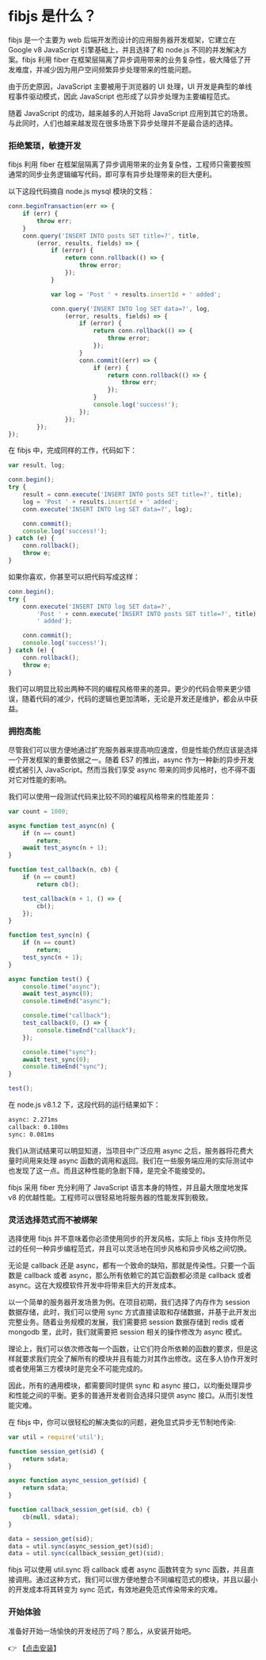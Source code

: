 # fibjs 是什么？
fibjs 是一个主要为 web 后端开发而设计的应用服务器开发框架，它建立在 Google v8 JavaScript 引擎基础上，并且选择了和 node.js 不同的并发解决方案。fibjs 利用 fiber 在框架层隔离了异步调用带来的业务复杂性，极大降低了开发难度，并减少因为用户空间频繁异步处理带来的性能问题。

由于历史原因，JavaScript 主要被用于浏览器的 UI 处理，UI 开发是典型的单线程事件驱动模式，因此 JavaScript 也形成了以异步处理为主要编程范式。

随着 JavaScript 的成功，越来越多的人开始将 JavaScript 应用到其它的场景。与此同时，人们也越来越发现在很多场景下异步处理并不是最合适的选择。

### 拒绝繁琐，敏捷开发
fibjs 利用 fiber 在框架层隔离了异步调用带来的业务复杂性，工程师只需要按照通常的同步业务逻辑编写代码，即可享有异步处理带来的巨大便利。

以下这段代码摘自 node.js mysql 模块的文档：
```JavaScript
conn.beginTransaction(err => {
    if (err) {
        throw err;
    }
    conn.query('INSERT INTO posts SET title=?', title,
        (error, results, fields) => {
            if (error) {
                return conn.rollback(() => {
                    throw error;
                });
            }

            var log = 'Post ' + results.insertId + ' added';

            conn.query('INSERT INTO log SET data=?', log,
                (error, results, fields) => {
                    if (error) {
                        return conn.rollback(() => {
                            throw error;
                        });
                    }
                    conn.commit((err) => {
                        if (err) {
                            return conn.rollback(() => {
                                throw err;
                            });
                        }
                        console.log('success!');
                    });
                });
        });
});
```
在 fibjs 中，完成同样的工作，代码如下：
```JavaScript
var result, log;

conn.begin();
try {
    result = conn.execute('INSERT INTO posts SET title=?', title);
    log = 'Post ' + results.insertId + ' added';
    conn.execute('INSERT INTO log SET data=?', log);

    conn.commit();
    console.log('success!');
} catch (e) {
    conn.rollback();
    throw e;
}
```
如果你喜欢，你甚至可以把代码写成这样：
```JavaScript
conn.begin();
try {
    conn.execute('INSERT INTO log SET data=?',
        'Post ' + conn.execute('INSERT INTO posts SET title=?', title).insertId +
        ' added');

    conn.commit();
    console.log('success!');
} catch (e) {
    conn.rollback();
    throw e;
}
```
我们可以明显比较出两种不同的编程风格带来的差异。更少的代码会带来更少错误，随着代码的减少，代码的逻辑也更加清晰，无论是开发还是维护，都会从中获益。

### 拥抱高能
尽管我们可以很方便地通过扩充服务器来提高响应速度，但是性能仍然应该是选择一个开发框架的重要依据之一。随着 ES7 的推出，async 作为一种新的异步开发模式被引入 JavaScript。然而当我们享受 async 带来的同步风格时，也不得不面对它对性能的影响。

我们可以使用一段测试代码来比较不同的编程风格带来的性能差异：
```JavaScript
var count = 1000;

async function test_async(n) {
    if (n == count)
        return;
    await test_async(n + 1);
}

function test_callback(n, cb) {
    if (n == count)
        return cb();

    test_callback(n + 1, () => {
        cb();
    });
}

function test_sync(n) {
    if (n == count)
        return;
    test_sync(n + 1);
}

async function test() {
    console.time("async");
    await test_async(0);
    console.timeEnd("async");

    console.time("callback");
    test_callback(0, () => {
        console.timeEnd("callback");
    });

    console.time("sync");
    await test_sync(0);
    console.timeEnd("sync");
}

test();
```
在 node.js v8.1.2 下，这段代码的运行结果如下：
```sh
async: 2.271ms
callback: 0.180ms
sync: 0.081ms
```
我们从测试结果可以明显知道，当项目中广泛应用 async 之后，服务器将花费大量时间用来处理 async 函数的调用和返回。我们在一些服务端应用的实际测试中也发现了这一点。而且这种性能的急剧下降，是完全不能接受的。

fibjs 采用 fiber 充分利用了 JavaScript 语言本身的特性，并且最大限度地发挥 v8 的优越性能。工程师可以很轻易地将服务器的性能发挥到极致。

### 灵活选择范式而不被绑架
选择使用 fibjs 并不意味着你必须使用同步的开发风格，实际上 fibjs 支持你所见过的任何一种异步编程范式，并且可以灵活地在同步风格和异步风格之间切换。

无论是 callback 还是 async，都有一个致命的缺陷，那就是传染性。只要一个函数是 callback 或者 async，那么所有依赖它的其它函数都必须是 callback 或者 async。这在大规模软件开发中将带来巨大的开发成本。

以一个简单的服务器开发场景为例。在项目初期，我们选择了内存作为 session 数据存储，此时，我们可以使用 sync 方式直接读取和存储数据，并基于此开发出完整业务。随着业务规模的发展，我们需要把 session 数据存储到 redis 或者 mongodb 里，此时，我们就需要把 session 相关的操作修改为 async 模式。

理论上，我们可以依次修改每一个函数，让它们符合所依赖的函数的要求，但是这样就要求我们完全了解所有的模块并且有能力对其作出修改。这在多人协作开发时或者使用第三方模块时是完全不可能完成的。

因此，所有的通用模块，都需要同时提供 sync 和 async 接口，以均衡处理异步和性能之间的平衡。更多的普通开发者则会选择只提供 async 接口。从而引发性能灾难。

在 fibjs 中，你可以很轻松的解决类似的问题，避免显式异步无节制地传染:
```JavaScript
var util = require('util');

function session_get(sid) {
    return sdata;
}

async function async_session_get(sid) {
    return sdata;
}

function callback_session_get(sid, cb) {
    cb(null, sdata);
}

data = session_get(sid);
data = util.sync(async_session_get)(sid);
data = util.sync(callback_session_get)(sid);
```
fibjs 可以使用 util.sync 将 callback 或者 async 函数转变为 sync 函数，并且直接调用。通过这种方式，我们可以很方便地整合不同编程范式的模块，并且以最小的开发成本将其转变为 sync 范式，有效地避免范式传染带来的灾难。

### 开始体验
准备好开始一场愉快的开发经历了吗？那么，从安装开始吧。

👉 【[点击安装](install.md)】